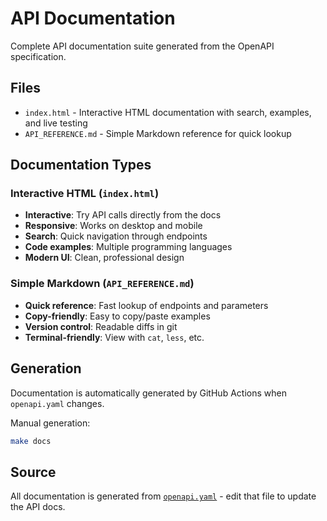 # API Documentation

Complete API documentation suite generated from the OpenAPI specification.

## Files

- `index.html` - Interactive HTML documentation with search, examples, and live testing
- `API_REFERENCE.md` - Simple Markdown reference for quick lookup

## Documentation Types

### Interactive HTML (`index.html`)
- **Interactive**: Try API calls directly from the docs
- **Responsive**: Works on desktop and mobile  
- **Search**: Quick navigation through endpoints
- **Code examples**: Multiple programming languages
- **Modern UI**: Clean, professional design

### Simple Markdown (`API_REFERENCE.md`)
- **Quick reference**: Fast lookup of endpoints and parameters
- **Copy-friendly**: Easy to copy/paste examples
- **Version control**: Readable diffs in git
- **Terminal-friendly**: View with `cat`, `less`, etc.

## Generation

Documentation is automatically generated by GitHub Actions when `openapi.yaml` changes.

Manual generation:
```bash
make docs
```

## Source

All documentation is generated from [`openapi.yaml`](../openapi.yaml) - edit that file to update the API docs.